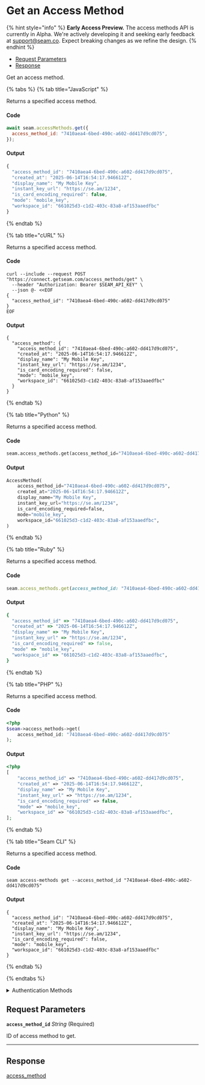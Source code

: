 # Get an Access Method
{% hint style="info" %}
**Early Access Preview.** The access methods API is currently in Alpha. We're actively developing it and seeking early feedback at [support@seam.co](mailto:support@seam.co). Expect breaking changes as we refine the design.
{% endhint %}

- [Request Parameters](#request-parameters)
- [Response](#response)

Get an access method.


{% tabs %}
{% tab title="JavaScript" %}

Returns a specified access method.

#### Code

```javascript
await seam.accessMethods.get({
  access_method_id: "7410aea4-6bed-490c-a602-dd417d9cd075",
});
```

#### Output

```javascript
{
  "access_method_id": "7410aea4-6bed-490c-a602-dd417d9cd075",
  "created_at": "2025-06-14T16:54:17.946612Z",
  "display_name": "My Mobile Key",
  "instant_key_url": "https://se.am/1234",
  "is_card_encoding_required": false,
  "mode": "mobile_key",
  "workspace_id": "661025d3-c1d2-403c-83a8-af153aaedfbc"
}
```
{% endtab %}

{% tab title="cURL" %}

Returns a specified access method.

#### Code

```curl
curl --include --request POST "https://connect.getseam.com/access_methods/get" \
  --header "Authorization: Bearer $SEAM_API_KEY" \
  --json @- <<EOF
{
  "access_method_id": "7410aea4-6bed-490c-a602-dd417d9cd075"
}
EOF
```

#### Output

```curl
{
  "access_method": {
    "access_method_id": "7410aea4-6bed-490c-a602-dd417d9cd075",
    "created_at": "2025-06-14T16:54:17.946612Z",
    "display_name": "My Mobile Key",
    "instant_key_url": "https://se.am/1234",
    "is_card_encoding_required": false,
    "mode": "mobile_key",
    "workspace_id": "661025d3-c1d2-403c-83a8-af153aaedfbc"
  }
}
```
{% endtab %}

{% tab title="Python" %}

Returns a specified access method.

#### Code

```python
seam.access_methods.get(access_method_id="7410aea4-6bed-490c-a602-dd417d9cd075")
```

#### Output

```python
AccessMethod(
    access_method_id="7410aea4-6bed-490c-a602-dd417d9cd075",
    created_at="2025-06-14T16:54:17.946612Z",
    display_name="My Mobile Key",
    instant_key_url="https://se.am/1234",
    is_card_encoding_required=false,
    mode="mobile_key",
    workspace_id="661025d3-c1d2-403c-83a8-af153aaedfbc",
)
```
{% endtab %}

{% tab title="Ruby" %}

Returns a specified access method.

#### Code

```ruby
seam.access_methods.get(access_method_id: "7410aea4-6bed-490c-a602-dd417d9cd075")
```

#### Output

```ruby
{
  "access_method_id" => "7410aea4-6bed-490c-a602-dd417d9cd075",
  "created_at" => "2025-06-14T16:54:17.946612Z",
  "display_name" => "My Mobile Key",
  "instant_key_url" => "https://se.am/1234",
  "is_card_encoding_required" => false,
  "mode" => "mobile_key",
  "workspace_id" => "661025d3-c1d2-403c-83a8-af153aaedfbc",
}
```
{% endtab %}

{% tab title="PHP" %}

Returns a specified access method.

#### Code

```php
<?php
$seam->access_methods->get(
    access_method_id: "7410aea4-6bed-490c-a602-dd417d9cd075"
);
```

#### Output

```php
<?php
[
    "access_method_id" => "7410aea4-6bed-490c-a602-dd417d9cd075",
    "created_at" => "2025-06-14T16:54:17.946612Z",
    "display_name" => "My Mobile Key",
    "instant_key_url" => "https://se.am/1234",
    "is_card_encoding_required" => false,
    "mode" => "mobile_key",
    "workspace_id" => "661025d3-c1d2-403c-83a8-af153aaedfbc",
];
```
{% endtab %}

{% tab title="Seam CLI" %}

Returns a specified access method.

#### Code

```seam_cli
seam access-methods get --access_method_id "7410aea4-6bed-490c-a602-dd417d9cd075"
```

#### Output

```seam_cli
{
  "access_method_id": "7410aea4-6bed-490c-a602-dd417d9cd075",
  "created_at": "2025-06-14T16:54:17.946612Z",
  "display_name": "My Mobile Key",
  "instant_key_url": "https://se.am/1234",
  "is_card_encoding_required": false,
  "mode": "mobile_key",
  "workspace_id": "661025d3-c1d2-403c-83a8-af153aaedfbc"
}
```
{% endtab %}

{% endtabs %}


<details>

<summary>Authentication Methods</summary>

- API key
- Personal access token
  <br>Must also include the `seam-workspace` header in the request.

To learn more, see [Authentication](https://docs.seam.co/latest/api/authentication).
</details>

## Request Parameters

**`access_method_id`** *String* (Required)

ID of access method to get.

---


## Response

[access\_method](./)

